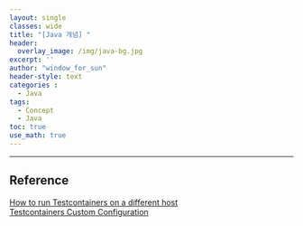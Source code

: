 ```yaml
--- 
layout: single
classes: wide
title: "[Java 개념] "
header:
  overlay_image: /img/java-bg.jpg 
excerpt: ''
author: "window_for_sun"
header-style: text
categories :
  - Java
tags:
  - Concept
  - Java
toc: true 
use_math: true
---  
```




---
## Reference
[How to run Testcontainers on a different host](https://stackoverflow.com/questions/62298539/how-to-run-testcontainers-on-a-different-host)  
[Testcontainers Custom Configuration](https://www.testcontainers.org/features/configuration/)  

